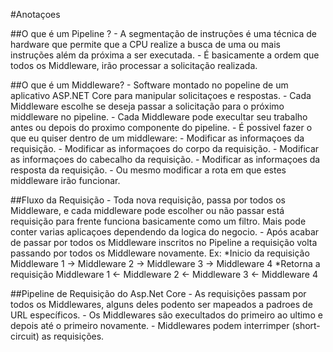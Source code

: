 ﻿
#Anotaçoes 

##O que é um Pipeline ?
	- A segmentação de instruções é uma técnica de hardware que permite que a CPU realize a busca de uma 
	ou mais instruções além da próxima a ser executada.
	- É basicamente a ordem que todos os Middleware, irão processar a solicitação realizada.

##O que é um Middleware?
	- Software montado no popeline de um aplicativo ASP.NET Core para manipular solicitaçoes e respostas.
	- Cada Middleware escolhe se deseja passar a solicitação para o próximo middleware no pipeline.
	- Cada Middleware pode execultar seu trabalho antes ou depois do proximo componente do pipeline.
	- É possivel fazer o que eu quiser dentro de um middleware:
		- Modificar as informaçoes da requisição.
		- Modificar as informaçoes do corpo da requisição.
		- Modificar as informaçoes do cabecalho da requisição.
		- Modificar as informaçoes da resposta da requisição.
		- Ou mesmo modificar a rota em que estes middleware irão funcionar.
	
##Fluxo da Requisição
	- Toda nova requisição, passa por todos os Middleware, e cada middleware pode escolher ou não passar 
	está requisição para frente funciona basicamente como um filtro. Mais pode conter varias aplicaçoes 
	dependendo da logica do negocio.
	- Após acabar de passar por todos os Middleware inscritos no Pipeline a requisição volta passando por
	todos os Middleware novamente.
	Ex: 
		*Inicio da requisição
		Middleware 1 -> Middleware 2 -> Middleware 3 -> Middleware 4 
		*Retorna a requisição
		Middleware 1 <- Middleware 2 <- Middleware 3 <- Middleware 4 
		
##Pipeline de Requisição do Asp.Net Core 
	- As requisições passam por todos os Middlewares, alguns deles podento ser mapeados a padroes de URL 
	específicos.
	- Os Middlewares são execultados do primeiro ao ultimo e depois até o primeiro novamente.
	- Middlewares podem interrimper (short-circuit) as requisições.
		
		